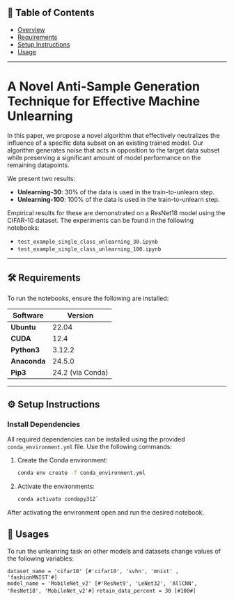## 📑 Table of Contents
- [Overview](#a-novel-anti-sample-generation-technique-for-effective-machine-unlearning)
- [Requirements](#requirements)
- [Setup Instructions](#setup-instructions)
- [Usage](#usage)

---

# A Novel Anti-Sample Generation Technique for Effective Machine Unlearning

In this paper, we propose a novel algorithm that effectively neutralizes the influence of a specific data subset on an existing trained model. Our algorithm generates noise that acts in opposition to the target data subset while preserving a significant amount of model performance on the remaining datapoints. 

We present two results:  
- **Unlearning-30**: 30% of the data is used in the train-to-unlearn step.  
- **Unlearning-100**: 100% of the data is used in the train-to-unlearn step.  

Empirical results for these are demonstrated on a ResNet18 model using the CIFAR-10 dataset. The experiments can be found in the following notebooks:  
- `test_example_single_class_unlearning_30.ipynb`  
- `test_example_single_class_unlearning_100.ipynb`  

---

## 🛠️ Requirements
To run the notebooks, ensure the following are installed:

| Software      | Version   |
|---------------|-----------|
| **Ubuntu**    | 22.04     |
| **CUDA**      | 12.4      |
| **Python3**    | 3.12.2    |
| **Anaconda**  | 24.5.0    |
| **Pip3**       | 24.2 (via Conda) |

---

## ⚙️ Setup Instructions

### Install Dependencies
All required dependencies can be installed using the provided `conda_environment.yml` file. Use the following commands:  

1. Create the Conda environment:
   ```bash
   conda env create -f conda_environment.yml
   
2. Activate the environments:
   ```bash
   conda activate condapy312`
   
After activating the environment open and run the desired notebook.  

## 🚀 Usages

To run the unleanring task on other models and datasets change values of the following variables:  

`dataset_name = 'cifar10' [#'cifar10', 'svhn', 'mnist' , 'fashionMNIST'#]`  
`model_name = 'MobileNet_v2' [#'ResNet9', 'LeNet32', 'AllCNN', 'ResNet18', 'MobileNet_v2'#]`
`retain_data_percent = 30 [#100#]`  



